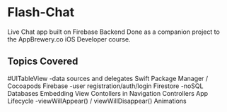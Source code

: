 # Flash-Chat
Live Chat app built on Firebase Backend
Done as a companion project to the AppBrewery.co
iOS Developer course.


## Topics Covered
#UITableView -data sources and delegates
Swift Package Manager / Cocoapods
Firebase -user registration/auth/login
Firestore -noSQL Databases
Embedding View Contollers in Navigation Controllers
App Lifecycle -viewWillAppear() / viewWillDisappear()
Animations
